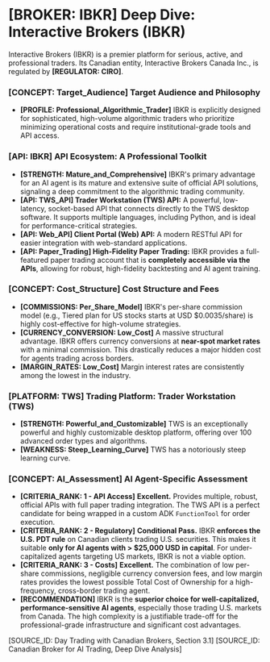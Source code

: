 # [BROKER: IBKR] Deep Dive: Interactive Brokers (IBKR)

Interactive Brokers (IBKR) is a premier platform for serious, active, and professional traders. Its Canadian entity, Interactive Brokers Canada Inc., is regulated by **[REGULATOR: CIRO]**.

### [CONCEPT: Target_Audience] Target Audience and Philosophy

- **[PROFILE: Professional_Algorithmic_Trader]** IBKR is explicitly designed for sophisticated, high-volume algorithmic traders who prioritize minimizing operational costs and require institutional-grade tools and API access.

### [API: IBKR] API Ecosystem: A Professional Toolkit

- **[STRENGTH: Mature_and_Comprehensive]** IBKR's primary advantage for an AI agent is its mature and extensive suite of official API solutions, signaling a deep commitment to the algorithmic trading community.
- **[API: TWS_API] Trader Workstation (TWS) API:** A powerful, low-latency, socket-based API that connects directly to the TWS desktop software. It supports multiple languages, including Python, and is ideal for performance-critical strategies.
- **[API: Web_API] Client Portal (Web) API:** A modern RESTful API for easier integration with web-standard applications.
- **[API: Paper_Trading] High-Fidelity Paper Trading:** IBKR provides a full-featured paper trading account that is **completely accessible via the APIs**, allowing for robust, high-fidelity backtesting and AI agent training.

### [CONCEPT: Cost_Structure] Cost Structure and Fees

- **[COMMISSIONS: Per_Share_Model]** IBKR's per-share commission model (e.g., Tiered plan for US stocks starts at USD $0.0035/share) is highly cost-effective for high-volume strategies.
- **[CURRENCY_CONVERSION: Low_Cost]** A massive structural advantage. IBKR offers currency conversions at **near-spot market rates** with a minimal commission. This drastically reduces a major hidden cost for agents trading across borders.
- **[MARGIN_RATES: Low_Cost]** Margin interest rates are consistently among the lowest in the industry.

### [PLATFORM: TWS] Trading Platform: Trader Workstation (TWS)

- **[STRENGTH: Powerful_and_Customizable]** TWS is an exceptionally powerful and highly customizable desktop platform, offering over 100 advanced order types and algorithms.
- **[WEAKNESS: Steep_Learning_Curve]** TWS has a notoriously steep learning curve.

### [CONCEPT: AI_Assessment] AI Agent-Specific Assessment

- **[CRITERIA_RANK: 1 - API Access]** **Excellent.** Provides multiple, robust, official APIs with full paper trading integration. The TWS API is a perfect candidate for being wrapped in a custom ADK `FunctionTool` for order execution.
- **[CRITERIA_RANK: 2 - Regulatory]** **Conditional Pass.** IBKR **enforces the U.S. PDT rule** on Canadian clients trading U.S. securities. This makes it suitable **only for AI agents with > $25,000 USD in capital**. For under-capitalized agents targeting US markets, IBKR is not a viable option.
- **[CRITERIA_RANK: 3 - Costs]** **Excellent.** The combination of low per-share commissions, negligible currency conversion fees, and low margin rates provides the lowest possible Total Cost of Ownership for a high-frequency, cross-border trading agent.
- **[RECOMMENDATION]** IBKR is the **superior choice for well-capitalized, performance-sensitive AI agents**, especially those trading U.S. markets from Canada. The high complexity is a justifiable trade-off for the professional-grade infrastructure and significant cost advantages.

[SOURCE_ID: Day Trading with Canadian Brokers, Section 3.1]
[SOURCE_ID: Canadian Broker for AI Trading, Deep Dive Analysis]
